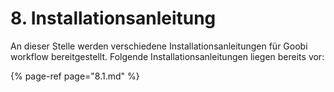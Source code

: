 # 8. Installationsanleitung

An dieser Stelle werden verschiedene Installationsanleitungen für Goobi workflow bereitgestellt. Folgende Installationsanleitungen liegen bereits vor:

{% page-ref page="8.1.md" %}
